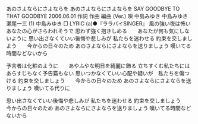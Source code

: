 あのさよならにさよならを
あのさよならにさよならを
SAY GOODBYE TO THAT GOODBYE
2006.06.01
作詞  作曲  編曲 (Ver.)   唄
中島みゆき   中島みゆき   瀬尾一三 (1)
中島みゆき
□ LYRIC (a)●『ララバイSINGER』
風の強い夜は怖い　　あなたの心がさらわれそうで
思わず強く抱きしめる　　あなたが何も気にしないように
思い出さなくていい後悔や悲しみが
私たちを迷わせる
約束を交しましよう　　今からの日々のため
あのさよならにさよならを送りましょう
嘆いてる時間などないから

予言者は化粧のように　　あやふやな明日を綺麗に飾る
立ちすくむ私たちには　　あらすじもなく予告篇もない
思いつかなくていい心配や疑いが　私たちを傷つける
約束を交しましょう　　今からの日々のため
あのさよならにさよならを送りましょう
嘆いてる代りに

思い出さなくていい後悔や悲しみが
私たちを迷わせる
約束を交しましょう　　今からの日々のため
あのさよならにさよならを送りましょう
嘆いてる時間などないから